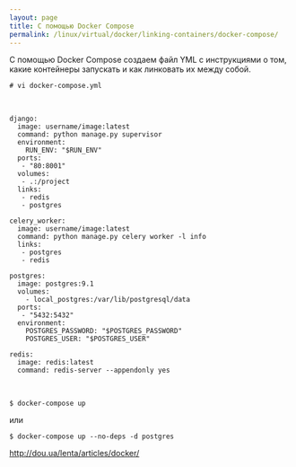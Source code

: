 ```yaml
---
layout: page
title: С помощью Docker Compose
permalink: /linux/virtual/docker/linking-containers/docker-compose/
---
```



С помощью Docker Compose создаем файл YML с инструкциями о том, какие контейнеры запускать и как линковать их между собой.



    # vi docker-compose.yml

<br/>

    django:
      image: username/image:latest
      command: python manage.py supervisor
      environment:
        RUN_ENV: "$RUN_ENV"
      ports:
       - "80:8001"
      volumes:
       - .:/project
      links:
       - redis
       - postgres

    celery_worker:
      image: username/image:latest
      command: python manage.py celery worker -l info
      links:
       - postgres
       - redis

    postgres:
      image: postgres:9.1
      volumes:
        - local_postgres:/var/lib/postgresql/data
      ports:
       - "5432:5432"
      environment:
        POSTGRES_PASSWORD: "$POSTGRES_PASSWORD"
        POSTGRES_USER: "$POSTGRES_USER"  

    redis:
      image: redis:latest
      command: redis-server --appendonly yes


<br/>

    $ docker-compose up

или

    $ docker-compose up --no-deps -d postgres


http://dou.ua/lenta/articles/docker/

